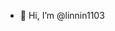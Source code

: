 - 👋 Hi, I’m @linnin1103

<!---
linnin1103/linnin1103 is a ✨ special ✨ repository because its `README.md` (this file) appears on your GitHub profile.
You can click the Preview link to take a look at your changes.
--->
